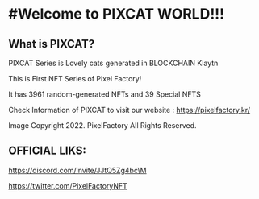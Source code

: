 <h1>#Welcome to PIXCAT WORLD!!!</h1>



<h2>What is PIXCAT?</h2>
PIXCAT Series is Lovely cats generated in BLOCKCHAIN Klaytn



This is First NFT Series of Pixel Factory!



It has 3961 random-generated NFTs and 39 Special NFTS



Check Information of PIXCAT to visit our website : https://pixelfactory.kr/



Image Copyright 2022. PixelFactory All Rights Reserved.



<h2>OFFICIAL LIKS:</h2>



https://discord.com/invite/JJtQ5Zg4bc\M



https://twitter.com/PixelFactoryNFT
